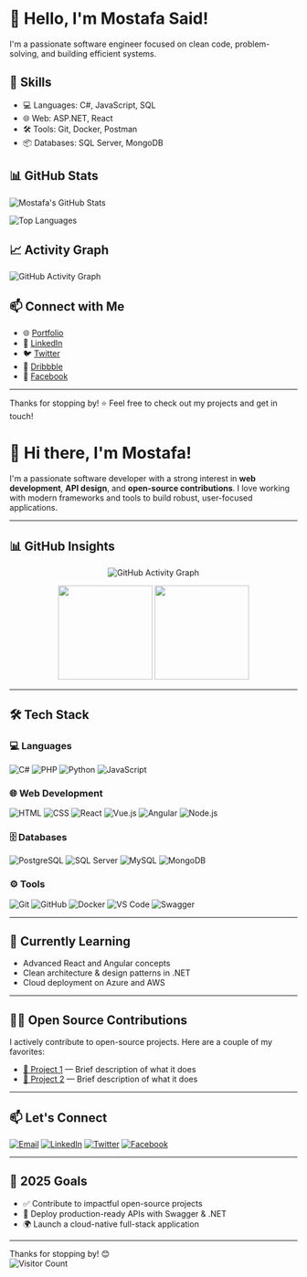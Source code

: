 # 👋 Hello, I'm Mostafa Said!

I'm a passionate software engineer focused on clean code, problem-solving, and building efficient systems.

## 🚀 Skills

- 💻 Languages: C#, JavaScript, SQL
- 🌐 Web: ASP.NET, React
- 🛠 Tools: Git, Docker, Postman
- 📦 Databases: SQL Server, MongoDB

## 📊 GitHub Stats

![Mostafa's GitHub Stats](https://github-readme-stats.vercel.app/api?username=Mostafa-SAID7&show_icons=true&theme=tokyonight)

![Top Languages](https://github-readme-stats.vercel.app/api/top-langs/?username=Mostafa-SAID7&layout=compact&theme=tokyonight)

## 📈 Activity Graph

![GitHub Activity Graph](https://github-readme-activity-graph.vercel.app/graph?username=Mostafa-SAID7&theme=github-compact)

## 📫 Connect with Me

- 🌐 [Portfolio](https://msaid-portfolio.web.app/)
- 💼 [LinkedIn](https://www.linkedin.com/in/mostafa-said-595648316)
- 🐦 [Twitter](https://twitter.com/mostafa41226132)
- 🎨 [Dribbble](https://dribbble.com/M_sSaid)
- 📘 [Facebook](https://www.facebook.com/profile.php?id=100067794330732)

---
Thanks for stopping by! ⭐ Feel free to check out my projects and get in touch!

# 👋 Hi there, I'm Mostafa!

I'm a passionate software developer with a strong interest in **web development**, **API design**, and **open-source contributions**. I love working with modern frameworks and tools to build robust, user-focused applications.

---

## 📊 GitHub Insights

<p align="center">
   <img src="https://github-readme-activity-graph.cyclic.app/graph?username=Mostafa-SAID7&theme=radical" alt="GitHub Activity Graph" />
</p>

<p align="center">
  <img src="https://github-readme-stats.vercel.app/api?username=Mostafa-SAID7&show_icons=true&theme=radical" height="165" />
  <img src="https://github-readme-stats.vercel.app/api/top-langs/?username=Mostafa-SAID7&layout=compact&theme=radical" height="165" />
</p>

---

## 🛠️ Tech Stack

### 💻 Languages  
![C#](https://img.shields.io/badge/C%23-239120?style=flat&logo=c-sharp&logoColor=white)
![PHP](https://img.shields.io/badge/PHP-777BB4?style=flat&logo=php&logoColor=white)
![Python](https://img.shields.io/badge/Python-3776AB?style=flat&logo=python&logoColor=white)
![JavaScript](https://img.shields.io/badge/JavaScript-F7DF1E?style=flat&logo=javascript&logoColor=black)

### 🌐 Web Development  
![HTML](https://img.shields.io/badge/HTML5-E34F26?style=flat&logo=html5&logoColor=white)
![CSS](https://img.shields.io/badge/CSS3-1572B6?style=flat&logo=css3&logoColor=white)
![React](https://img.shields.io/badge/React-61DAFB?style=flat&logo=react&logoColor=black)
![Vue.js](https://img.shields.io/badge/Vue.js-4FC08D?style=flat&logo=vue-dot-js&logoColor=white)
![Angular](https://img.shields.io/badge/Angular-DD0031?style=flat&logo=angular&logoColor=white)
![Node.js](https://img.shields.io/badge/Node.js-339933?style=flat&logo=node-dot-js&logoColor=white)

### 🗄️ Databases  
![PostgreSQL](https://img.shields.io/badge/PostgreSQL-4169E1?style=flat&logo=postgresql&logoColor=white)
![SQL Server](https://img.shields.io/badge/SQL%20Server-CC2927?style=flat&logo=microsoft-sql-server&logoColor=white)
![MySQL](https://img.shields.io/badge/MySQL-4479A1?style=flat&logo=mysql&logoColor=white)
![MongoDB](https://img.shields.io/badge/MongoDB-47A248?style=flat&logo=mongodb&logoColor=white)

### ⚙️ Tools  
![Git](https://img.shields.io/badge/Git-F05032?style=flat&logo=git&logoColor=white)
![GitHub](https://img.shields.io/badge/GitHub-181717?style=flat&logo=github&logoColor=white)
![Docker](https://img.shields.io/badge/Docker-2496ED?style=flat&logo=docker&logoColor=white)
![VS Code](https://img.shields.io/badge/VS%20Code-007ACC?style=flat&logo=visual-studio-code&logoColor=white)
![Swagger](https://img.shields.io/badge/Swagger-85EA2D?style=flat&logo=swagger&logoColor=black)

---

## 🌱 Currently Learning

- Advanced React and Angular concepts  
- Clean architecture & design patterns in .NET  
- Cloud deployment on Azure and AWS

---

## 👨‍💻 Open Source Contributions

I actively contribute to open-source projects. Here are a couple of my favorites:

- [🔗 Project 1](https://github.com/Mostafa-SAID7/project1) — Brief description of what it does  
- [🔗 Project 2](https://github.com/Mostafa-SAID7/project2) — Brief description of what it does

---

## 📫 Let's Connect

[![Email](https://img.shields.io/badge/Email-D14836?style=flat&logo=gmail&logoColor=white)](mailto:mostafa.said@example.com)
[![LinkedIn](https://img.shields.io/badge/LinkedIn-0A66C2?style=flat&logo=linkedin&logoColor=white)](https://www.linkedin.com/in/mostafa-said/)
[![Twitter](https://img.shields.io/badge/Twitter-1DA1F2?style=flat&logo=twitter&logoColor=white)](https://twitter.com/Mostafa_SAID7)
[![Facebook](https://img.shields.io/badge/Facebook-1877F2?style=flat&logo=facebook&logoColor=white)](https://www.facebook.com/profile.php?id=100067794330732)

---

## 🎯 2025 Goals

- ✅ Contribute to impactful open-source projects  
- 🚀 Deploy production-ready APIs with Swagger & .NET  
- 🌍 Launch a cloud-native full-stack application

---

Thanks for stopping by! 😊  
![Visitor Count](https://visitor-badge.glitch.me/badge?page_id=Mostafa-SAID7.Mostafa-SAID7)
